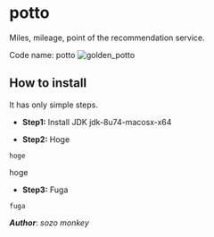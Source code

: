 potto
====================================
Miles, mileage, point of the recommendation service.

Code name: potto
![golden_potto](https://cloud.githubusercontent.com/assets/2557813/13902225/d2ebfd58-ee83-11e5-8cc4-07b27b6576d1.jpg)


How to install
----------------
It has only simple steps.

- **Step1:** Install JDK
jdk-8u74-macosx-x64

- **Step2:** Hoge

```shell
hoge
```
hoge

- **Step3:** Fuga

```shell
fuga
```

***Author***: *sozo monkey*
